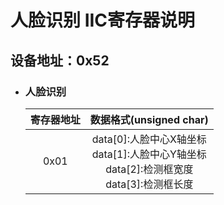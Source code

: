 # 人脸识别 IIC寄存器说明

## 设备地址：0x52



- ### 人脸识别

  | 寄存器地址 |                   数据格式(unsigned char)                    |
  | :--------: | :----------------------------------------------------------: |
  |    0x01    | data[0]:人脸中心X轴坐标<br/>data[1]:人脸中心Y轴坐标<br/>data[2]:检测框宽度<br/>data[3]:检测框长度<br/> |

  

  